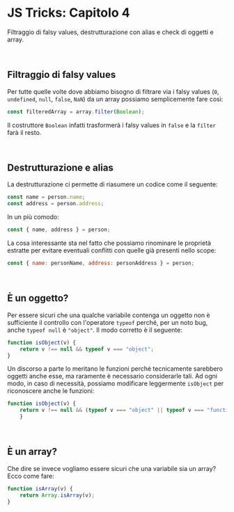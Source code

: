 # JS Tricks: Capitolo 4

Filtraggio di falsy values, destrutturazione con alias e check di oggetti e array.

&nbsp;

## Filtraggio di falsy values

Per tutte quelle volte dove abbiamo bisogno di filtrare via i falsy values (`0`, `undefined`, `null`, `false`, `NaN`) da un array possiamo semplicemente fare così:

```js
const filteredArray = array.filter(Boolean);
```

Il costruttore `Boolean` infatti trasformerà i falsy values in `false` e la `filter` farà il resto.

&nbsp;

## Destrutturazione e alias

La destrutturazione ci permette di riasumere un codice come il seguente:

```js
const name = person.name;
const address = person.address;
```

In un più comodo:

```js
const { name, address } = person;
```

La cosa interessante sta nel fatto che possiamo rinominare le proprietà estratte per evitare eventuali conflitti con quelle già presenti nello scope:

```js
const { name: personName, address: personAddress } = person;
```

&nbsp;

## È un oggetto?

Per essere sicuri che una qualche variabile contenga un oggetto non è sufficiente il controllo con l'operatore `typeof` perché, per un noto bug, anche `typeof null` è `"object"`. Il modo corretto è il seguente:

```js
function isObject(v) {
    return v !== null && typeof v === "object";
}
```

Un discorso a parte lo meritano le funzioni perché tecnicamente sarebbero oggetti anche esse, ma raramente è necessario considerarle tali. Ad ogni modo, in caso di necessità, possiamo modificare leggermente `isObject` per riconoscere anche le funzioni:

```js
function isObject(v) {
    return v !== null && (typeof v === "object" || typeof v === "function");
    }
```

&nbsp;

## È un array?

Che dire se invece vogliamo essere sicuri che una variabile sia un array? Ecco come fare:

```js
function isArray(v) {
    return Array.isArray(v);
}
```
